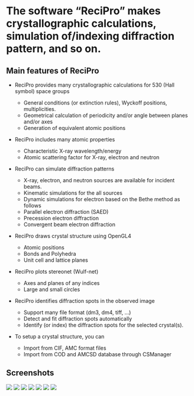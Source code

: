 # The software “ReciPro” makes crystallographic calculations, simulation of/indexing diffraction pattern, and so on.

## Main features of ReciPro

* ReciPro provides many crystallographic calculations for 530 (Hall symbol) space groups
  * General conditions (or extinction rules), Wyckoff positions, multiplicities.  
  * Geometrical calculation of periodicity and/or angle between planes and/or axes 
  * Generation of equivalent atomic positions

* ReciPro includes many atomic properties
  * Characteristic X-ray wavelength/energy
  * Atomic scattering factor for X-ray, electron and neutron
* ReciPro can simulate diffraction patterns
  * X-ray, electron, and neutron sources are available for incident beams.
  * Kinematic simulations for the all sources
  * Dynamic simulations for electron based on the Bethe method as follows
  * Parallel electron diffraction (SAED)
  * Precession electron diffraction
  * Convergent beam electron diffraction
* ReciPro draws crystal structure using OpenGL4
  * Atomic positions
  * Bonds and Polyhedra
  * Unit cell and lattice planes
* ReciPro plots stereonet (Wulf-net)
  * Axes and planes of any indices
  * Large and small circles
* ReciPro identifies diffraction spots in the observed image
  * Support many file format (dm3, dm4, tiff, …)
  * Detect and fit diffraction spots automatically
  * Identify (or index) the diffraction spots for the selected crystal(s).   
* To setup a crystal structure, you can
  * Import from CIF, AMC format files
  * Import from COD and AMCSD database through CSManager

## Screenshots
![](https://github.com/seto77/ReciPro/blob/master/Screenshots/Main.png?raw=true)
![](https://github.com/seto77/ReciPro/blob/master/Screenshots/DiffractionSimulator1.png?raw=true)
![](https://github.com/seto77/ReciPro/blob/master/Screenshots/DiffractionSimulator2.png?raw=true)
![](https://github.com/seto77/ReciPro/blob/master/Screenshots/StructureViewer1.png?raw=true)
![](https://github.com/seto77/ReciPro/blob/master/Screenshots/StructureViewer2.png?raw=true)
![](https://github.com/seto77/ReciPro/blob/master/Screenshots/Stereonet.png?raw=true)
![](https://github.com/seto77/ReciPro/blob/master/Screenshots/ScatteringFactors.png?raw=true)
